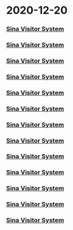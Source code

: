 
# 2020-12-20

### [Sina Visitor System](https://weibo.com/1402400261/JzhkGi4zb)

### [Sina Visitor System](https://weibo.com/1402400261/JzheQ3ZGG)

### [Sina Visitor System](https://weibo.com/1402400261/JzhLXqhI5)

### [Sina Visitor System](https://weibo.com/1402400261/JzhVH5DAU)

### [Sina Visitor System](https://weibo.com/1402400261/JziyxpxC5)

### [Sina Visitor System](https://weibo.com/1402400261/JziKExVL0)

### [Sina Visitor System](https://weibo.com/1402400261/JziBPwclH)

### [Sina Visitor System](https://weibo.com/1402400261/Jzivnb3lU)

### [Sina Visitor System](https://weibo.com/1402400261/JzitlzNog)

### [Sina Visitor System](https://weibo.com/1402400261/JzirndLcR)

### [Sina Visitor System](https://weibo.com/1402400261/JzhY38qVZ)

### [Sina Visitor System](https://weibo.com/1402400261/JzhTHyuwk)

### [Sina Visitor System](https://weibo.com/1402400261/Jzi5o7tBu)